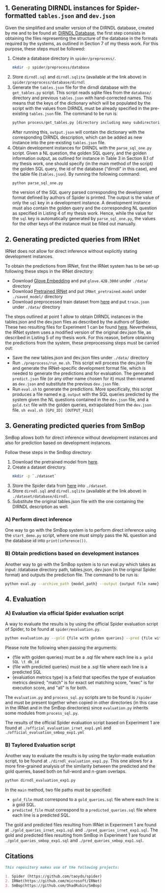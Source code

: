 ## 1. Generating DIRNDL instances for Spider-formatted `tables.json` and `dev.json`

Given the simplified and smaller version of the DIRNDL database, created by me and to be found at: [DIRNDL Database](https://drive.google.com/drive/folders/1reK5Lx7EgKV2ooR0cYOrBXOPUOId43lH?usp=drive_link), the first step consists in obtaining the files representing the structure of the database in the formats required by the systems, as outlined in Section 7 of my thesis work. For this purpose, these steps must be followed:

1. Create a database directory in `spider/preprocess/`.
   ```sh
   mkdir -p spider/preprocess/database
2. Store `dirndl.sql` and `dirndl.sqlite` (available at the link above) in `spider/preprocess/database/dirndl`
3. Generate the `tables.json` file for the dirndl database with the `get_tables.py` script. This script reads sqlite files from the `database/` directory and previous `tables.json` with hand-corrected names. This means that the keys of the dictionary which will be populated by the script with the values from DIRNDL must be already specified in the pre-existing `tables.json` file. The command to be run is:
    ```sh
    python process/get_tables.py [directory including many subdirectories containing database.sqlite files] [output file name e.g. output.json] [existing tables.json file to be inherited]
    ```
    After running this, `output.json` will contain the dictionary with the corresponding DIRNDL description, which can be added as new instance into the pre-existing `tables.json` file.
4. Obtain development instances for DIRNDL with the `parse_sql_one.py` script. Given a NL question, the golden SQL query, and the golden information output, as outlined for instance in Table 3 in Section 8.1 of my thesis work, one should specify (in the main method of the script) the golden SQL query, the id of the database (“dirndl” in this case), and the table file (`tables.json`). By running the following command:
    ```sh
    python parse_sql_one.py
    ```
    the version of the SQL query parsed corresponding the development format defined by authors of Spider is printed. The output is the value of only the `sql` key in a development instance. A development instance must also contain the golden query and the corresponding NL question as specified in Listing 4 of my thesis work. Hence, while the value for the `sql` key is automatically generated by `parse_sql_one.py`, the values for the other keys of the instance must be filled out manually.

## 2. Generating predicted queries from IRNet

IRNet does not allow for direct inference without explicitly stating development instances.

To obtain the predictions from IRNet, first the IRNet system has to be set-up following these steps in the IRNet directory:

* Download [Glove Embedding](https://nlp.stanford.edu/data/wordvecs/glove.42B.300d.zip) and put `glove.42B.300d` under `./data/` directory
* Download [Pretrained IRNet](https://drive.google.com/open?id=1VoV28fneYss8HaZmoThGlvYU3A-aK31q) and put `IRNet_pretrained.model` under `./saved_model/` directory
* Download preprocessed train dataset from [here](https://drive.google.com/drive/folders/1reK5Lx7EgKV2ooR0cYOrBXOPUOId43lH?usp=drive_link) and put `train.json` under `./data/` directory

The steps outlined at point 1 allow to obtain DIRNDL instances in the tables.json and the dev.json files as described by the authors of Spider. These two resulting files for Experiment 1 can be found [here](https://drive.google.com/drive/folders/1DAtm1dUvHx8-auFl2gHaRk_qAhRe4GR5?usp=drive_link). Nevertheless, the IRNet system uses a modified version of the original dev.json file, as described in Listing 5 of my thesis work. For this reason, before obtaining the predictions from the system, these preprocessing steps must be carried out:

* Save the new tables.json and dev.json files under `./data/` directory
* Run `./preprocess/run_me.sh`. This script will process the dev.json file and generate the IRNet-specific development format file, which is needed to generate the predictions and for evaluation. The generated `predict.json` file (or any other name chosen for it) must then renamed as `dev.json` and substitute the previous `dev.json` file.
* Run `eval.sh` to generate the predictions. More specifically, this script produces a file named e.g. `output` with the SQL queries predicted by the system given the NL questions contained in the `dev.json` file, and a `gold.txt` file with the golden queries, extrapolated from the `dev.json` file.
`sh eval.sh [GPU_ID] [OUTPUT_FOLD]`


## 3. Generating predicted queries from SmBop

SmBop allows both for direct inference without development instances and also for prediction based on development instances.

Follow these steps in the SmBop directory:

1. Download the pretrained model from [here](https://drive.google.com/file/d/1jdS7VJ5fB3ZUvokCOAosk-N5tAbi9BoI/view?usp=drive_link).
2. Create a dataset directory.
   ```sh
   mkdir -p `./dataset`
2. Store the Spider data from [here](https://drive.google.com/open?id=1YFV1GoLivOMlmunKW0nkzefKULO4wtrn) into `./dataset`.
3. Store `dirndl.sql` and `dirndl.sqlite` (available at the link above) in `./dataset/database/dirndl`.
4. Substitute the original tables.json file with the one containing the DIRNDL description as well.

### A) Perform direct inference

One way to go with the SmBop system is to perform direct inference using the `start_demo.py` script, where one must simply pass the NL question and the database id into `print(inference())`.

### B) Obtain predictions based on development instances

Another way to go with the SmBop system is to run eval.py which takes as input: /database directory path, tables.json, dev.json (in the original Spider format) and outputs the prediction file. The command to be run is:
```sh
python eval.py --archive_path {model_path} --output {output file name}
```

## 4. Evaluation

### A) Evaluation via official Spider evaluation script

A way to evaluate the results is by using the official Spider evaluation script of Spider, to be found at `spider/evaluation.py`.
```sh
python evaluation.py --gold {file with golden queries} --pred {file with predicted queries} --etype {evaluation metrics type} --db  {directory with databases}  --table {tables.json file}
```

Please note the following when passing the arguments:
- {file with golden queries} must be a .sql file where each line is `a gold SQL \t db_id`
- {file with predicted queries} must be a .sql file where each line is a predicted SQL
- {evaluation metrics type} is a field that specifies the type of evaluation metrics desired; "match" is for exact set matching score, "exec" is for execution score, and "all" is for both.

The `evaluation.py` and `process_sql.py` scripts are to be found is `/spider` and must be present together when copied in other directories (in this case in the IRNet and in the SmBop directories) since `evaluation.py` inherits some modules from `process_sql.py`.

The results of the official Spider evaluation script based on Experiment 1 are found at `./official_evaluation_irnet_exp1.yml` and `./official_evaluation_smbop_exp1.yml`

### B) Taylored Evaluation script

Another way to evaluate the results is by using the taylor-made evaluation script, to be found at `./dirndl_evaluation_exp1.py`. This one allows for a more fine-grained analysis of the similarity between the predicted and the gold queries, based both on full-word and n-gram overlaps.
```sh
python dirndl_evaluation_exp1.py
```

In the `main` method, two file paths must be specified:
- `gold_file` must correspond to a `gold_queries.sql` file where each line is a gold SQL.
- `predicted_file` must correspond to a `predicted_queries.sql` file where each line is a predicted SQL.

The gold and predicted files resulting from IRNet in Experiment 1 are found at `./gold_queries_irnet_exp1.sql` and `./pred_queries_irnet_exp1.sql`.
The gold and predicted files resulting from SmBop in Experiment 1 are found at `./gold_queries_smbop_exp1.sql` and `./pred_queries_smbop_exp1.sql`.

## Citations

```markdown
This repository makes use of the following projects:

1. Spider (https://github.com/taoyds/spider)
2. IRNet(https://github.com/microsoft/IRNet)
3. SmBop(https://github.com/OhadRubin/SmBop)



